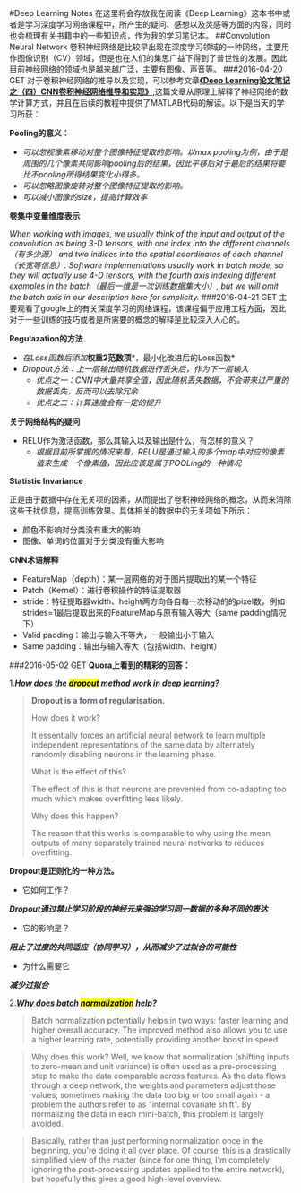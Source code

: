 #Deep	Learning Notes
在这里将会存放我在阅读《Deep Learning》这本书中或者是学习深度学习网络课程中，所产生的疑问、感想以及灵感等方面的内容，同时也会梳理有关书籍中的一些知识点，作为我的学习笔记本。
##Convolution Neural Network
卷积神经网络是比较早出现在深度学习领域的一种网络，主要用作图像识别（CV）领域，但是也在人们的集思广益下得到了普世性的发展。因此目前神经网络的领域也是越来越广泛，主要有图像、声音等。
###2016-04-20 GET
对于卷积神经网络的推导以及实现，可以参考文章[**《Deep Learning论文笔记之（四）CNN卷积神经网络推导和实现》**](http://blog.csdn.net/zouxy09/article/details/9993371),这篇文章从原理上解释了神经网络的数学计算方式，并且在后续的教程中提供了MATLAB代码的解读。以下是当天的学习所获：

**Pooling的意义：**

* *可以忽视像素移动对整个图像特征提取的影响。以max pooling为例，由于是周围的几个像素共同影响pooling后的结果，因此平移后对于最后的结果将要比不pooling所得结果变化小得多。*
* *可以忽略图像旋转对整个图像特征提取的影响。*
* *可以减小图像的size，提高计算效率*

**卷集中变量维度表示**

*When working with images, we usually think of the input and output of the convolution as being 3-D tensors, with one index into the different channels（有多少源） and two indices into the spatial coordinates of each channel（长宽等信息）. Software implementations usually work in batch mode, so they will actually use 4-D tensors, with the fourth axis indexing different examples in the batch（最后一维是一次训练数据集大小）, but we will omit the batch axis in our description here for simplicity.*
###2016-04-21 GET
主要观看了google上的有关深度学习的网络课程，该课程偏于应用工程方面，因此对于一些训练的技巧或者是所需要的概念的解释是比较深入人心的。

**Regulazation的方法**

* *在Loss函数后添加***权重2范数项***，最小化改进后的Loss函数*
* *Dropout方法：上一层输出随机数据进行丢失后，作为下一层输入*
	* *优点之一：CNN中大量共享全值，因此随机丢失数据，不会带来过严重的数据丢失，反而可以去除冗余*
	* *优点之二：计算速度会有一定的提升*

**关于网络结构的疑问**

* RELU作为激活函数，那么其输入以及输出是什么，有怎样的意义？
	* *根据目前所掌握的情况来看，RELU是通过输入的多个map中对应的像素值来生成一个像素值，因此应该是属于POOLing的一种情况*

**Statistic Invariance**

正是由于数据中存在无关项的因素，从而提出了卷积神经网络的概念，从而来消除这些干扰信息，提高训练效果。具体相关的数据中的无关项如下所示：

* 颜色不影响对分类没有重大的影响
* 图像、单词的位置对于分类没有重大影响

**CNN术语解释**

* FeatureMap（depth）：某一层网络的对于图片提取出的某一个特征
* Patch（Kernel）：进行卷积操作的特征提取器
* stride：特征提取器width、height两方向各自每一次移动的的pixel数，例如strides=1最后提取出来的FeatureMap与原有输入等大（same padding情况下）
* Valid padding：输出与输入不等大，一般输出小于输入
* Same padding：输出与输入等大（包括width、height）

###2016-05-02 GET
**Quora上看到的精彩的回答：**

1.***[How does the <mark>dropout</mark> method work in deep learning?](https://www.quora.com/How-does-the-dropout-method-work-in-deep-learning)***

> **Dropout is a form of regularisation.**
>
> How does it work?
> 
> It essentially forces an artificial neural network to learn multiple independent representations of the same data by alternately randomly disabling neurons in the learning phase.
>
> What is the effect of this?
> 
> The effect of this is that neurons are prevented from co-adapting too much which makes overfitting less likely.
>
>Why does this happen?
>
>The reason that this works is comparable to why using the mean outputs of many separately trained neural networks to reduces overfitting.

**Dropout是正则化的一种方法。**

* 它如何工作？

***Dropout通过禁止学习阶段的神经元来强迫学习同一数据的多种不同的表达***

* 它的影响是？

***阻止了过度的共同适应（协同学习），从而减少了过拟合的可能性***

* 为什么需要它

***减少过拟合***

2.***[Why does batch <mark>normalization</mark> help?](https://www.quora.com/Why-does-batch-normalization-help)***
>Batch normalization potentially helps in two ways:  faster learning and higher overall accuracy.  The improved method also allows you to use a higher learning rate, potentially providing another boost in speed.

>Why does this work?  Well, we know that normalization (shifting inputs to zero-mean and unit variance) is often used as a pre-processing step to make the data comparable across features.  As the data flows through a deep network, the weights and parameters adjust those values, sometimes making the data too big or too small again - a problem the authors refer to as "internal covariate shift".  By normalizing the data in each mini-batch, this problem is largely avoided.

>Basically, rather than just performing normalization once in the beginning, you're doing it all over place.  Of course, this is a drastically simplified view of the matter (since for one thing, I'm completely ignoring the post-processing updates applied to the entire network), but hopefully this gives a good high-level overview.


